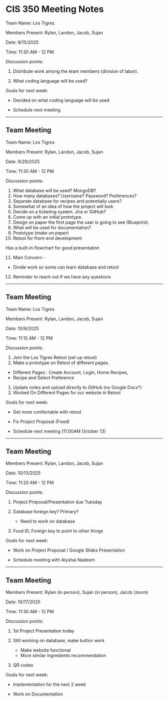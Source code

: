 # CIS 350 Meeting Notes
Team Name: Los Tigres 

Members Present: Rylan, Landon, Jacob, Sujan

Date: 9/15/2025

Time: 11:30 AM - 12 PM

Discussion points: 

1. Distribute work among the team members (division of labor).

2. What coding language will be used?

Goals for next week:

* Decided on what coding language will be used

* Schedule next meeting

------------
## Team Meeting
Team Name: Los Tigres 

Members Present: Rylan, Landon, Jacob, Sujan

Date: 9/29/2025

Time: 11:30 AM - 12 PM

Discussion points:

1. What database will be used? MongoDB?
2. How many databases? Username? Password? Preferences?
3. Separate database for recipes and potentially users?
4. Somewhat of an idea of how the project will look
5. Decide on a ticketing system. Jira or GitHub?
6. Come up with an initial prototype.
7. Design on paper the first page the user is going to see (Blueprint).
8. What will be used for documentation?
9. Prototype (*make on paper*)
10. Retool for front-end development

Has a built-in flowchart for good presentation

11. Main Concern - 
* Divide work so some can learn database and retool
12. Reminder to reach out if we have any questions

-------
## Team Meeting
Team Name: Los Tigres 

Members Present: Rylan, Landon, Jacob, Sujan

Date: 10/9/2025

Time: 11:15 AM - 12 PM

Discussion points: 

1. Join the Los Tigres Retool (set up retool)
2. Make a prototype on Retool of different pages.

* Different Pages : Create Account, Login, Home Recipes,
* Recipe and Select Preference

1. Update notes and upload directly to GitHub (no Google Docs*)
2. Worked On Different Pages for our website in Retool

Goals for next week:

* Get more comfortable with retool

* Fix Project Proposal (Fixed)

* Schedule next meeting (11:00AM October 13)
-------------

Team Meeting
-------
Members Present: Rylan, Landon, Jacob, Sujan

Date: 10/13/2025

Time: 11:20 AM - 12 PM

Discussion points: 

1. Project Proposal/Presentation due Tuesday

2. Database foreign key? Primary?
   
   * Need to work on database

3. Food ID, Foreign key to point to other things

Goals for next week:

* Work on Project Proposal / Google Slides Presentation

*  Schedule meeting with Alyshai Nadeem
-------
Team Meeting
-------
Members Present: Rylan (in person), Sujan (in person), Jacob (zoom)

Date: 10/17/2025

Time: 11:30 AM - 12 PM

Discussion points: 

1. 1st Project Presentation today

2. Still working on database, make button work
   
   *  Make website functional
   *  More similar ingredients recommendation

3. QR codes

Goals for next week:

* Implementation for the next 2 week

* Work on Documentation

